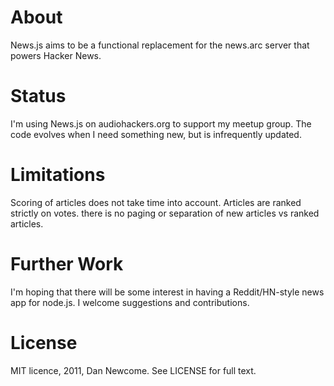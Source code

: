 # About

News.js aims to be a functional replacement for the news.arc server that powers Hacker News.

# Status

I'm using News.js on audiohackers.org to support my meetup group. The code evolves when I need
something new, but is infrequently updated.

# Limitations

Scoring of articles does not take time into account. Articles are ranked strictly on votes.
there is no paging or separation of new articles vs ranked articles.

# Further Work

I'm hoping that there will be some interest in having a Reddit/HN-style news app for node.js.
I welcome suggestions and contributions.

# License

MIT licence, 2011, Dan Newcome. See LICENSE for full text.
